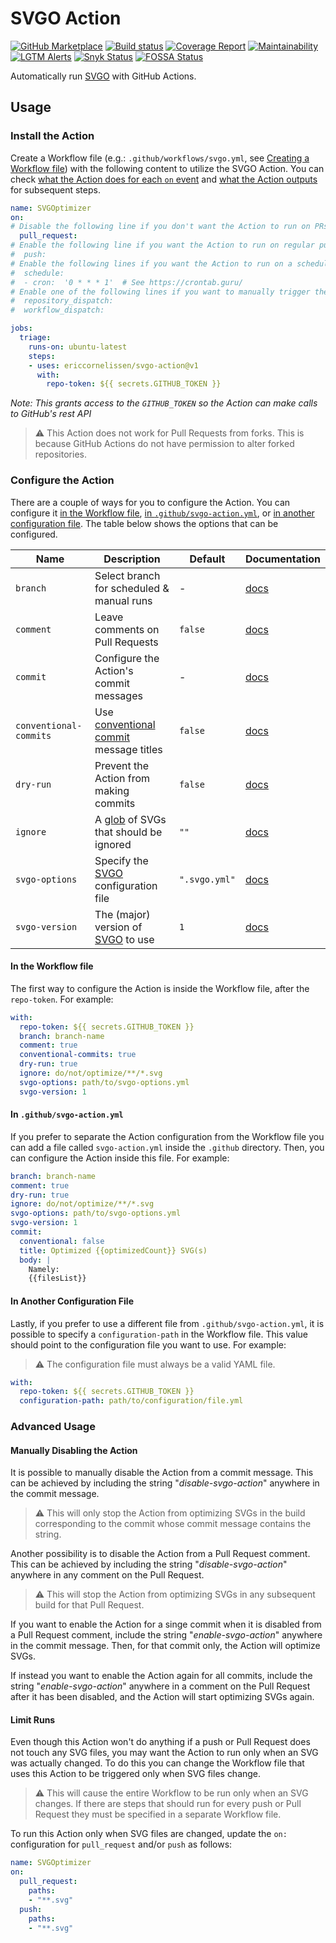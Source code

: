 # SVGO Action

[![GitHub Marketplace][marketplace-image]][marketplace-url]
[![Build status][ci-image]][ci-url]
[![Coverage Report][coverage-image]][coverage-url]
[![Maintainability][maintainability-image]][maintainability-url]
[![LGTM Alerts][lgtm-image]][lgtm-url]
[![Snyk Status][snyk-image]][snyk-url]
[![FOSSA Status][fossa-image]][fossa-url]

Automatically run [SVGO] with GitHub Actions.

## Usage

### Install the Action

Create a Workflow file (e.g.: `.github/workflows/svgo.yml`, see [Creating a
Workflow file]) with the following content to utilize the SVGO Action. You can
check [what the Action does for each `on` event](/docs/events.md) and [what the
Action outputs](/docs/outputs.md) for subsequent steps.

```yaml
name: SVGOptimizer
on:
# Disable the following line if you don't want the Action to run on PRs.
  pull_request:
# Enable the following line if you want the Action to run on regular pushes.
#  push:
# Enable the following lines if you want the Action to run on a schedule.
#  schedule:
#  - cron:  '0 * * * 1'  # See https://crontab.guru/
# Enable one of the following lines if you want to manually trigger the Action.
#  repository_dispatch:
#  workflow_dispatch:

jobs:
  triage:
    runs-on: ubuntu-latest
    steps:
    - uses: ericcornelissen/svgo-action@v1
      with:
        repo-token: ${{ secrets.GITHUB_TOKEN }}
```

_Note: This grants access to the `GITHUB_TOKEN` so the Action can make calls to
GitHub's rest API_

> :warning: This Action does not work for Pull Requests from forks. This is
> because GitHub Actions do not have permission to alter forked repositories.

### Configure the Action

There are a couple of ways for you to configure the Action. You can configure it
[in the Workflow file], [in `.github/svgo-action.yml`], or [in another
configuration file]. The table below shows the options that can be configured.

| Name                   | Description                               | Default       | Documentation                                 |
| ---------------------- | ----------------------------------------- | ------------- | --------------------------------------------- |
| `branch`               | Select branch for scheduled & manual runs | -             | [docs](/docs/options.md#branch)               |
| `comment`              | Leave comments on Pull Requests           | `false`       | [docs](/docs/options.md#comment)              |
| `commit`               | Configure the Action's commit messages    | -             | [docs](/docs/options.md#commit)               |
| `conventional-commits` | Use [conventional commit] message titles  | `false`       | [docs](/docs/options.md#conventional-commits) |
| `dry-run`              | Prevent the Action from making commits    | `false`       | [docs](/docs/options.md#dry-run)              |
| `ignore`               | A [glob] of SVGs that should be ignored   | `""`          | [docs](/docs/options.md#ignore)               |
| `svgo-options`         | Specify the [SVGO] configuration file     | `".svgo.yml"` | [docs](/docs/options.md#svgo-options)         |
| `svgo-version`         | The (major) version of [SVGO] to use      | `1`           | [docs](/docs/options.md#svgo-version)         |

#### In the Workflow file

The first way to configure the Action is inside the Workflow file, after the
`repo-token`. For example:

```yaml
with:
  repo-token: ${{ secrets.GITHUB_TOKEN }}
  branch: branch-name
  comment: true
  conventional-commits: true
  dry-run: true
  ignore: do/not/optimize/**/*.svg
  svgo-options: path/to/svgo-options.yml
  svgo-version: 1
```

#### In `.github/svgo-action.yml`

If you prefer to separate the Action configuration from the Workflow file you
can add a file called `svgo-action.yml` inside the `.github` directory. Then,
you can configure the Action inside this file. For example:

```yaml
branch: branch-name
comment: true
dry-run: true
ignore: do/not/optimize/**/*.svg
svgo-options: path/to/svgo-options.yml
svgo-version: 1
commit:
  conventional: false
  title: Optimized {{optimizedCount}} SVG(s)
  body: |
    Namely:
    {{filesList}}
```

#### In Another Configuration File

Lastly, if you prefer to use a different file from `.github/svgo-action.yml`,
it is possible to specify a `configuration-path` in the Workflow file. This
value should point to the configuration file you want to use. For example:

> :warning: The configuration file must always be a valid YAML file.

```yaml
with:
  repo-token: ${{ secrets.GITHUB_TOKEN }}
  configuration-path: path/to/configuration/file.yml
```

### Advanced Usage

#### Manually Disabling the Action

It is possible to manually disable the Action from a commit message. This can be
achieved by including the string "_disable-svgo-action_" anywhere in the commit
message.

> :warning: This will only stop the Action from optimizing SVGs in the build
> corresponding to the commit whose commit message contains the string.

Another possibility is to disable the Action from a Pull Request comment. This
can be achieved by including the string "_disable-svgo-action_" anywhere in any
comment on the Pull Request.

> :warning: This will stop the Action from optimizing SVGs in any subsequent
> build for that Pull Request.

If you want to enable the Action for a singe commit when it is disabled from a
Pull Request comment, include the string "_enable-svgo-action_" anywhere in the
commit message. Then, for that commit only, the Action will optimize SVGs.

If instead you want to enable the Action again for all commits, include the
string "_enable-svgo-action_" anywhere in a comment on the Pull Request after it
has been disabled, and the Action will start optimizing SVGs again.

#### Limit Runs

Even though this Action won't do anything if a push or Pull Request does not
touch any SVG files, you may want the Action to run only when an SVG was
actually changed. To do this you can change the Workflow file that uses this
Action to be triggered only when SVG files change.

> :warning: This will cause the entire Workflow to be run only when an SVG
> changes. If there are steps that should run for every push or Pull Request
> they must be specified in a separate Workflow file.

To run this Action only when SVG files are changed, update the `on:`
configuration for `pull_request` and/or `push` as follows:

```yaml
name: SVGOptimizer
on:
  pull_request:
    paths:
    - "**.svg"
  push:
    paths:
    - "**.svg"
```

[marketplace-url]: https://github.com/marketplace/actions/svgo-action?version=v1.3.13
[marketplace-image]: https://img.shields.io/badge/Marketplace-v1.3.13-undefined.svg?logo=github&logoColor=white&style=flat
[ci-url]: https://github.com/ericcornelissen/svgo-action/actions?query=workflow%3A%22Code+Validation%22+branch%3Amain-v1
[ci-image]: https://img.shields.io/github/workflow/status/ericcornelissen/svgo-action/Code%20Validation/main-v1?logo=github
[coverage-url]: https://codecov.io/gh/ericcornelissen/svgo-action
[coverage-image]: https://codecov.io/gh/ericcornelissen/svgo-action/branch/main-v1/graph/badge.svg
[maintainability-url]: https://codeclimate.com/github/ericcornelissen/svgo-action/maintainability
[maintainability-image]: https://api.codeclimate.com/v1/badges/4b1085a28f00ec5f9225/maintainability
[lgtm-image]: https://img.shields.io/lgtm/alerts/g/ericcornelissen/svgo-action.svg?logo=lgtm&logoWidth=18
[lgtm-url]: https://lgtm.com/projects/g/ericcornelissen/svgo-action/alerts/
[snyk-image]: https://snyk.io/test/github/ericcornelissen/svgo-action/badge.svg?targetFile=package.json
[snyk-url]: https://snyk.io/test/github/ericcornelissen/svgo-action?targetFile=package.json
[fossa-image]: https://app.fossa.com/api/projects/git%2Bgithub.com%2Fericcornelissen%2Fsvgo-action.svg?type=shield
[fossa-url]: https://app.fossa.com/projects/git%2Bgithub.com%2Fericcornelissen%2Fsvgo-action?ref=badge_shield

[conventional commit]: https://www.conventionalcommits.org/
[creating a workflow file]: https://docs.github.com/en/actions/configuring-and-managing-workflows/configuring-a-workflow#creating-a-workflow-file
[glob]: https://en.wikipedia.org/wiki/Glob_(programming)
[in the workflow file]: #in-the-workflow-file
[in `.github/svgo-action.yml`]: #in-githubsvgo-actionyml
[in another configuration file]: #in-another-configuration-file
[svgo]: https://github.com/svg/svgo
